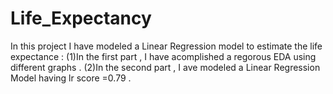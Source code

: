 # Life_Expectancy

In this project I have modeled a Linear Regression model to estimate the life expectance :
(1)In the first part , I have acomplished a regorous EDA using different graphs .
(2)In the second part , I ave modeled a Linear Regression Model having lr score =0.79 .
